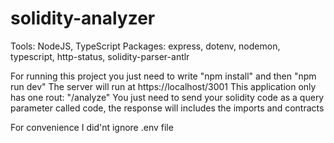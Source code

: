 # solidity-analyzer

Tools: NodeJS, TypeScript
Packages: express, dotenv, nodemon, typescript, http-status, solidity-parser-antlr

For running this project you just need to write "npm install" and then "npm run dev"
The server will run at https://localhost/3001
This application only has one rout: "/analyze"
You just need to send your solidity code as a query parameter called code, the response will includes the imports and contracts

For convenience I did'nt ignore .env file
